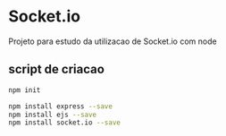 # Socket.io

Projeto para estudo da utilizacao de Socket.io com node

## script de criacao

```bash
npm init

npm install express --save
npm install ejs --save
npm install socket.io --save
```

